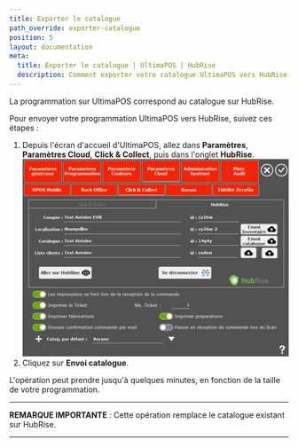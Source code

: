 ```yaml
---
title: Exporter le catalogue
path_override: exporter-catalogue
position: 5
layout: documentation
meta:
  title: Exporter le catalogue | UltimaPOS | HubRise
  description: Comment exporter votre catalogue UltimaPOS vers HubRise.
---
```


La programmation sur UltimaPOS correspond au catalogue sur HubRise.

Pour envoyer votre programmation UltimaPOS vers HubRise, suivez ces étapes :

1. Depuis l'écran d'accueil d'UltimaPOS, allez dans **Paramètres**, **Paramètres Cloud**, **Click & Collect**, puis dans l'onglet **HubRise**.
   ![Exporter le catalogue - Envoi catalogue](./images/003-ultimapos-connected.png)
2. Cliquez sur **Envoi catalogue**.

L'opération peut prendre jusqu'à quelques minutes, en fonction de la taille de votre programmation.

---

**REMARQUE IMPORTANTE** : Cette opération remplace le catalogue existant sur HubRise.

---
